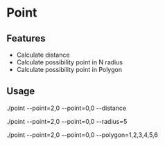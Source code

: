 # Point

## Features

- Calculate distance
- Calculate possibility point in N radius
- Calculate possibility point in Polygon

## Usage
./point --point=2,0 --point=0,0 --distance

./point --point=2,0 --point=0,0 --radius=5

./point --point=2,0 --point=0,0 --polygon=1,2,3,4,5,6
